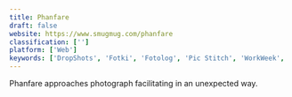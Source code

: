 ```yaml
---
title: Phanfare
draft: false 
website: https://www.smugmug.com/phanfare
classification: ['']
platform: ['Web']
keywords: ['DropShots', 'Fotki', 'Fotolog', 'Pic Stitch', 'WorkWeek', 'snapfish']
---
```

Phanfare approaches photograph facilitating in an unexpected way.